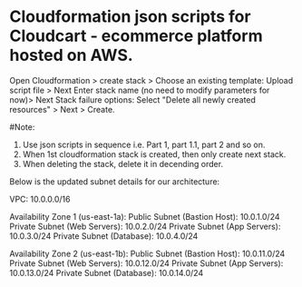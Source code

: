 # Cloudformation json scripts for Cloudcart - ecommerce platform hosted on AWS.


Open Cloudformation > create stack > 
Choose an existing template: Upload script file > Next
Enter stack name (no need to modify parameters for now)> Next
Stack failure options: Select "Delete all newly created resources" > Next > Create.

#Note: 
1. Use json scripts in sequence i.e. Part 1, part 1.1, part 2 and so on.
2. When 1st cloudformation stack is created, then only create next stack.
3. When deleting the stack, delete it in decending order.


Below is the updated subnet details for our architecture:

VPC: 10.0.0.0/16

Availability Zone 1 (us-east-1a):
Public Subnet (Bastion Host): 10.0.1.0/24
Private Subnet (Web Servers): 10.0.2.0/24
Private Subnet (App Servers): 10.0.3.0/24
Private Subnet (Database): 10.0.4.0/24

Availability Zone 2 (us-east-1b):
Public Subnet (Bastion Host): 10.0.11.0/24
Private Subnet (Web Servers): 10.0.12.0/24
Private Subnet (App Servers): 10.0.13.0/24
Private Subnet (Database): 10.0.14.0/24
